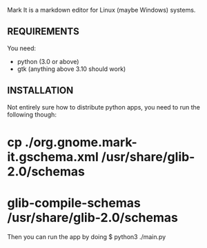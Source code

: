 Mark It is a markdown editor for Linux (maybe Windows) systems.

REQUIREMENTS
------------
You need:
* python (3.0 or above)
* gtk (anything above 3.10 should work)

INSTALLATION
------------
Not entirely sure how to distribute python apps, you need to run the following though:

# cp ./org.gnome.mark-it.gschema.xml /usr/share/glib-2.0/schemas
# glib-compile-schemas /usr/share/glib-2.0/schemas

Then you can run the app by doing
$ python3 ./main.py
